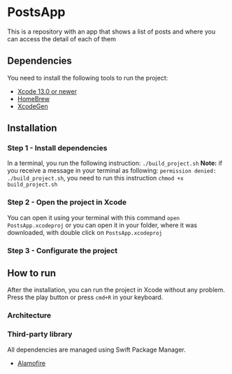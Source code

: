 # PostsApp
This is a repository with an app that shows a list of posts and where you can access the detail of each of them

## Dependencies
You need to install the following tools to run the project:
- [Xcode 13.0 or newer](https://developer.apple.com/download)
- [HomeBrew](https://brew.sh/)
- [XcodeGen](https://github.com/yonaskolb/XcodeGen#installing)

## Installation

### Step 1 - Install dependencies
In a terminal, you run the following instruction: `./build_project.sh` 
**Note:** if you receive a message in your terminal as following: `permission denied: ./build_project.sh`, you need to run this instruction `chmod +x build_project.sh` 

### Step 2 - Open the project in Xcode
You can open it using your terminal with this command `open PostsApp.xcodeproj` or you can open it in your folder, where it was downloaded, with double click on `PostsApp.xcodeproj`

### Step 3 - Configurate the project


## How to run
After the installation, you can run the project in Xcode without any problem. Press the play button or press `cmd+R` in your keyboard.

### Architecture

### Third-party library
All dependencies are managed using Swift Package Manager.

- [Alamofire](https://github.com/Alamofire/Alamofire)